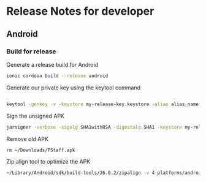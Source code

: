 # Release Notes for developer

## Android

### Build for release

Generate a release build for Android

```bash
ionic cordova build --release android

```

Generate our private key using the keytool command

```bash

keytool -genkey -v -keystore my-release-key.keystore -alias alias_name -keyalg RSA -keysize 2048 -validity 10000

```

Sign the unsigned APK

```bash
jarsigner -verbose -sigalg SHA1withRSA -digestalg SHA1 -keystore my-release-key.keystore platforms/android/build/outputs/apk/android-release-unsigned.apk alias_name

```
Remove old APK

```bash
rm ~/Downloads/PStaff.apk
```

Zip align tool to optimize the APK

```bash
~/Library/Android/sdk/build-tools/26.0.2/zipalign -v 4 platforms/android/build/outputs/apk/android-release-unsigned.apk ~/Downloads/RapidFerryTerminal.apk
```
